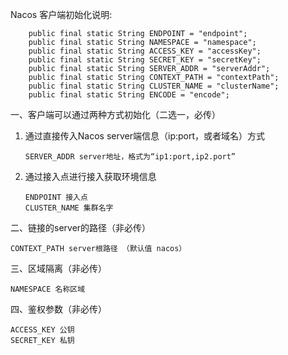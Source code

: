 Nacos 客户端初始化说明:

```
	public final static String ENDPOINT = "endpoint";
	public final static String NAMESPACE = "namespace";
	public final static String ACCESS_KEY = "accessKey";
	public final static String SECRET_KEY = "secretKey";
	public final static String SERVER_ADDR = "serverAddr";
	public final static String CONTEXT_PATH = "contextPath";
	public final static String CLUSTER_NAME = "clusterName";
	public final static String ENCODE = "encode";

```
一、客户端可以通过两种方式初始化（二选一，必传）

1. 通过直接传入Nacos server端信息（ip:port，或者域名）方式

	``
	SERVER_ADDR server地址，格式为“ip1:port,ip2.port”
	``
2. 通过接入点进行接入获取环境信息

	```
	ENDPOINT 接入点 
	CLUSTER_NAME 集群名字
	```
	
二、链接的server的路径（非必传）

```
CONTEXT_PATH server根路径 （默认值 nacos）
```
三、区域隔离（非必传）

```
NAMESPACE 名称区域
```

四、鉴权参数（非必传）

```
ACCESS_KEY 公钥
SECRET_KEY 私钥
```
